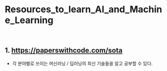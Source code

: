 # Resources_to_learn_AI_and_Machine_Learning

<br>

## 1. https://paperswithcode.com/sota
  - 각 분야별로 쓰이는 머신러닝 / 딥러닝의 최신 기술들을 알고 공부할 수 있다.
